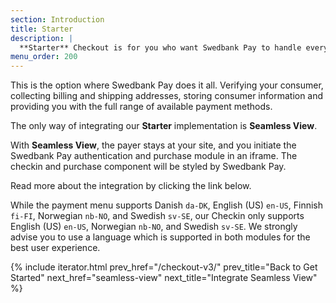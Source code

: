 ```yaml
---
section: Introduction
title: Starter
description: |
  **Starter** Checkout is for you who want Swedbank Pay to handle everything.
menu_order: 200
---
```


This is the option where Swedbank Pay does it all. Verifying your consumer,
collecting billing and shipping addresses, storing consumer information and
providing you with the full range of available payment methods.

The only way of integrating our **Starter** implementation is **Seamless View**.

With **Seamless View**, the payer stays at your site, and you initiate the
Swedbank Pay authentication and purchase module in an iframe. The checkin and
purchase component will be styled by Swedbank Pay.

Read more about the integration by clicking the link below.

While the payment menu supports Danish `da-DK`, English (US) `en-US`, Finnish
`fi-FI`, Norwegian `nb-NO`, and Swedish `sv-SE`, our Checkin only supports
English (US) `en-US`, Norwegian `nb-NO`, and Swedish `sv-SE`. We strongly advise
you to use a language which is supported in both modules for the best user
experience.

{% include iterator.html prev_href="/checkout-v3/"
                         prev_title="Back to Get Started"
                         next_href="seamless-view"
                         next_title="Integrate Seamless View" %}

